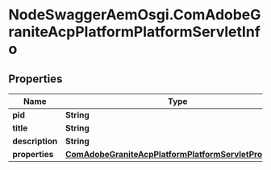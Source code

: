 # NodeSwaggerAemOsgi.ComAdobeGraniteAcpPlatformPlatformServletInfo

## Properties

Name | Type | Description | Notes
------------ | ------------- | ------------- | -------------
**pid** | **String** |  | [optional] 
**title** | **String** |  | [optional] 
**description** | **String** |  | [optional] 
**properties** | [**ComAdobeGraniteAcpPlatformPlatformServletProperties**](ComAdobeGraniteAcpPlatformPlatformServletProperties.md) |  | [optional] 


